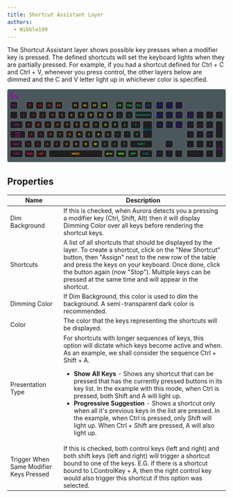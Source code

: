 ```yaml
---
title: Shortcut Assistant Layer
authors:
  - Wibble199
---
```


The Shortcut Assistant layer shows possible key presses when a modifier key is pressed. The defined shortcuts will set the keyboard lights when they are partially pressed. For example, if you had a shortcut defined for Ctrl + C and Ctrl + V, whenever you press control, the other layers below are dimmed and the C and V letter light up in whichever color is specified.

![A shortcut layer with common Ctrl and Ctrl + Shift shortcuts on top of a gradient layer](img/docs/layer-shortcut.gif)

## Properties

<table>
  <thead>
    <tr>
      <th>Name</th>
      <th>Description</th>
    </tr>
  </thead>
  <tbody>
    <tr>
      <td>Dim Background</td>
      <td>If this is checked, when Aurora detects you a pressing a modifier key (Ctrl, Shift, Alt) then it will display Dimming Color over all keys before rendering the shortcut keys.</td>
    </tr>
    <tr>
      <td>Shortcuts</td>
      <td>A list of all shortcuts that should be displayed by the layer. To create a shortcut, click on the "New Shortcut" button, then "Assign" next to the new row of the table and press the keys on your keyboard. Once done, click the button again (now "Stop"). Multiple keys can be pressed at the same time and will appear in the shortcut.</td>
    </tr>
    <tr>
      <td>Dimming Color</td>
      <td>If Dim Background, this color is used to dim the background. A semi-transparent dark color is recommended.</td>
    </tr>
    <tr>
      <td>Color</td>
      <td>The color that the keys representing the shortcuts will be displayed.</td>
    </tr>
    <tr>
      <td>Presentation Type</td>
      <td>For shortcuts with longer sequences of keys, this option will dictate which keys become active and when. As an example, we shall consider the sequence Ctrl + Shift + A.<ul>
        <li><strong>Show All Keys</strong> - Shows any shortcut that can be pressed that has the currently pressed buttons in its key list. In the example with this mode, when Ctrl is pressed, both Shift and A will light up.</li>
        <li><strong>Progressive Suggestion</strong> - Shows a shortcut only when all it's previous keys in the list are pressed. In the example, when Ctrl is pressed, only Shift will light up. When Ctrl + Shift are pressed, A will also light up.</li>
      </ul></td>
    </tr>
    <tr>
      <td>Trigger When Same Modifier Keys Pressed</td>
      <td>If this is checked, both control keys (left and right) and both shift keys (left and right) will trigger a shortcut bound to one of the keys. E.G. if there is a shortcut bound to LControlKey + A, then the right control key would also trigger this shortcut if this option was selected.</td>
    </tr>
  </tbody>
</table>
